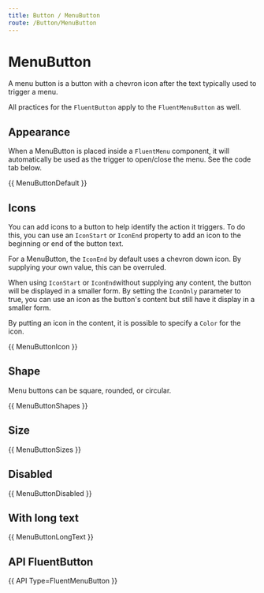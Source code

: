 ```yaml
---
title: Button / MenuButton
route: /Button/MenuButton
---
```


# MenuButton

A menu button is a button with a chevron icon after the text typically used to trigger a menu.

All practices for the `FluentButton` apply to the `FluentMenuButton` as well.


## Appearance

When a MenuButton is placed inside a `FluentMenu` component, it will automatically be used as the
trigger to open/close the menu. See the code tab below.


{{ MenuButtonDefault }}


## Icons

You can add icons to a button to help identify the action it triggers.  To do this, you can use an
`IconStart` or `IconEnd` property to add an icon to the beginning or end of the button text.

For a MenuButton, the `IconEnd` by default uses a chevron down icon. By supplying your own value, this can be overruled.

When using `IconStart` or `IconEnd`without supplying any content, the button will be displayed in a smaller form.
By setting the `IconOnly` parameter to true, you can use an icon as the button's content but still have it display in a smaller form. 

By putting an icon in the content, it is possible to specify a `Color` for the icon.

{{ MenuButtonIcon }}

## Shape

Menu buttons can be square, rounded, or circular.

{{ MenuButtonShapes }}

## Size

{{ MenuButtonSizes }}

## Disabled
{{ MenuButtonDisabled }}

## With long text
{{ MenuButtonLongText }}

## API FluentButton

{{ API Type=FluentMenuButton }}

